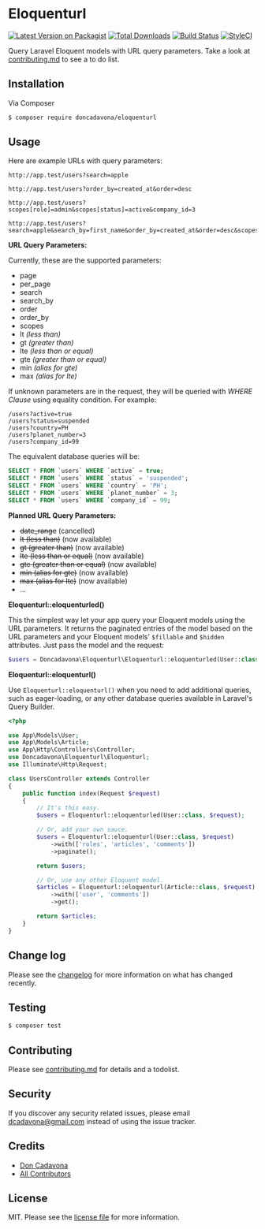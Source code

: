 
# Eloquenturl

[![Latest Version on Packagist][ico-version]][link-packagist]
[![Total Downloads][ico-downloads]][link-downloads]
[![Build Status][ico-travis]][link-travis]
[![StyleCI][ico-styleci]][link-styleci]

Query Laravel Eloquent models with URL query parameters. Take a look at [contributing.md](contributing.md) to see a to do list.

## Installation

Via Composer

``` bash
$ composer require doncadavona/eloquenturl
```

## Usage

Here are example URLs with query parameters:

```http
http://app.test/users?search=apple

http://app.test/users?order_by=created_at&order=desc

http://app.test/users?scopes[role]=admin&scopes[status]=active&company_id=3

http://app.test/users?search=apple&search_by=first_name&order_by=created_at&order=desc&scopes[role]=admin&scopes[status]=active&company_id=3
```

**URL Query Parameters:**

Currently, these are the supported parameters:

  - page
  - per_page
  - search
  - search_by
  - order
  - order_by
  - scopes
  - lt _(less than)_
  - gt _(greater than)_
  - lte _(less than or equal)_
  - gte _(greater than or equal)_
  - min _(alias for gte)_
  - max _(alias for lte)_

If unknown parameters are in the request, they will be queried with *WHERE Clause* using equality condition. For example:

```http
/users?active=true
/users?status=suspended
/users?country=PH
/users?planet_number=3
/users?company_id=99
```

The equivalent database queries will be:

```sql
SELECT * FROM `users` WHERE `active` = true;
SELECT * FROM `users` WHERE `status` = 'suspended';
SELECT * FROM `users` WHERE `country` = 'PH';
SELECT * FROM `users` WHERE `planet_number` = 3;
SELECT * FROM `users` WHERE `company_id` = 99;
```

**Planned URL Query Parameters:**

  - ~~date_range~~ (cancelled)
  - ~~lt (less than)~~ (now available)
  - ~~gt (greater than)~~ (now available)
  - ~~lte (less than or equal)~~ (now available)
  - ~~gte (greater than or equal)~~ (now available)
  - ~~min (alias for gte)~~ (now available)
  - ~~max (alias for lte)~~ (now available)
  - ...

**Eloquenturl::eloquenturled()**

This the simplest way let your app query your Eloquent models using the URL parameters. It returns the paginated entries of the model based on the URL parameters and your Eloquent models' `$fillable` and `$hidden` attributes. Just pass the model and the request:

```php
$users = Doncadavona\Eloquenturl\Eloquenturl::eloquenturled(User::class, request());
```

**Eloquenturl::eloquenturl()**

Use `Eloquenturl::eloquenturl()` when you need to add additional queries, such as eager-loading, or any other database queries available in Laravel's Query Builder.

```php
<?php

use App\Models\User;
use App\Models\Article;
use App\Http\Controllers\Controller;
use Doncadavona\Eloquenturl\Eloquenturl;
use Illuminate\Http\Request;

class UsersController extends Controller
{
    public function index(Request $request)
    {
        // It's this easy.
        $users = Eloquenturl::eloquenturled(User::class, $request);

        // Or, add your own sauce.
        $users = Eloquenturl::eloquenturl(User::class, $request)
            ->with(['roles', 'articles', 'comments'])
            ->paginate();

        return $users;

        // Or, use any other Eloquent model.
        $articles = Eloquenturl::eloquenturl(Article::class, $request)
            ->with(['user', 'comments'])
            ->get();

        return $articles;
    }
}
```

## Change log

Please see the [changelog](changelog.md) for more information on what has changed recently.

## Testing

``` bash
$ composer test
```

## Contributing

Please see [contributing.md](contributing.md) for details and a todolist.

## Security

If you discover any security related issues, please email dcadavona@gmail.com instead of using the issue tracker.

## Credits

- [Don Cadavona][link-author]
- [All Contributors][link-contributors]

## License

MIT. Please see the [license file](license.md) for more information.

[ico-version]: https://img.shields.io/packagist/v/doncadavona/eloquenturl.svg?style=flat-square
[ico-downloads]: https://img.shields.io/packagist/dt/doncadavona/eloquenturl.svg?style=flat-square
[ico-travis]: https://img.shields.io/travis/doncadavona/eloquenturl/master.svg?style=flat-square
[ico-styleci]: https://styleci.io/repos/12345678/shield

[link-packagist]: https://packagist.org/packages/doncadavona/eloquenturl
[link-downloads]: https://packagist.org/packages/doncadavona/eloquenturl
[link-travis]: https://travis-ci.org/doncadavona/eloquenturl
[link-styleci]: https://styleci.io/repos/12345678
[link-author]: https://github.com/doncadavona
[link-contributors]: ../../contributors
